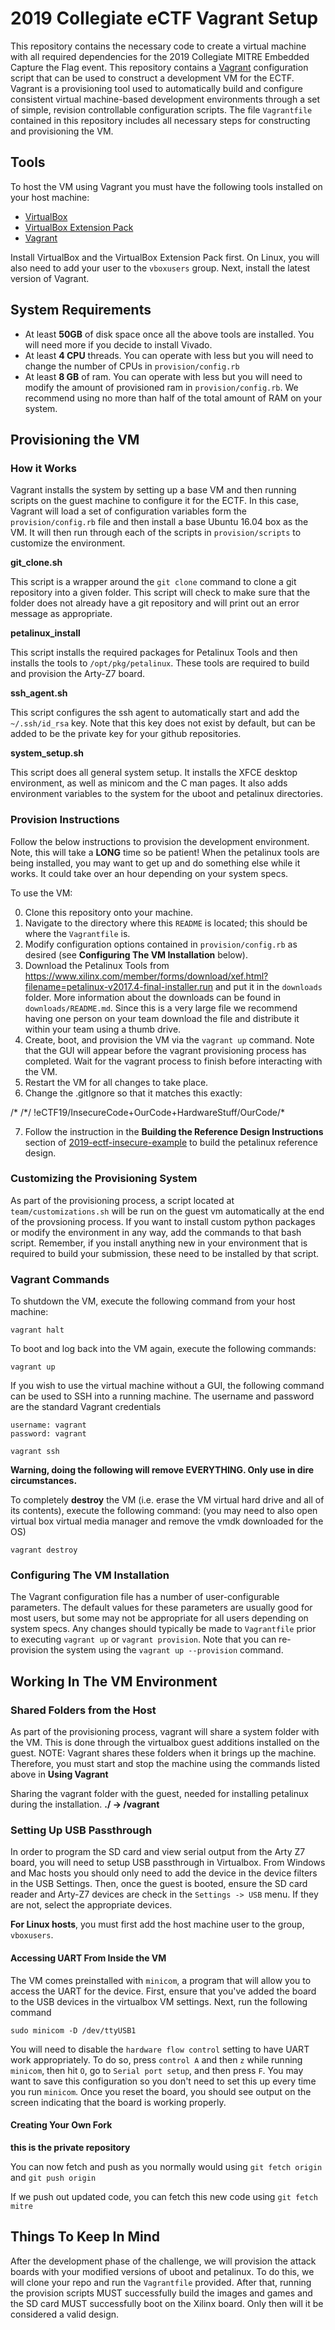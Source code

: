 # 2019 Collegiate eCTF Vagrant Setup

This repository contains the necessary code to create a virtual machine with all required dependencies for the 2019 Collegiate MITRE Embedded Capture the Flag event.
This repository contains a [Vagrant](https://www.vagrantup.com/) configuration script that can be used to construct a development VM for the ECTF.
Vagrant is a provisioning tool used to automatically build and configure consistent virtual machine-based development environments through a set of simple, revision controllable configuration scripts.
The file `Vagrantfile` contained in this repository includes all necessary steps for constructing and provisioning the VM.

## Tools

To host the VM using Vagrant you must have the following tools installed on your host machine:

- [VirtualBox](https://www.virtualbox.org/)
- [VirtualBox Extension Pack](https://www.virtualbox.org/wiki/Downloads)
- [Vagrant](https://www.vagrantup.com/)

Install VirtualBox and the VirtualBox Extension Pack first.
On Linux, you will also need to add your user to the `vboxusers` group.
Next, install the latest version of Vagrant.

## System Requirements

- At least **50GB** of disk space once all the above tools are installed. You will need more if you decide to install Vivado.
- At least **4 CPU** threads. You can operate with less but you will need to change the number of CPUs in `provision/config.rb`
- At least **8 GB** of ram. You can operate with less but you will need to modify the amount of provisioned ram in `provision/config.rb`. We recommend using no more than half of the total amount of RAM on your system.

## Provisioning the VM

### How it Works

Vagrant installs the system by setting up a base VM and then running scripts on the guest machine to configure it for the ECTF.
In this case, Vagrant will load a set of configuration variables form the `provision/config.rb` file and then install a base Ubuntu 16.04 box as the VM.
It will then run through each of the scripts in `provision/scripts` to customize the environment.

**git_clone.sh**

This script is a wrapper around the `git clone` command to clone a git repository into a given folder.
This script will check to make sure that the folder does not already have a git repository and will print out an error message as appropriate.

**petalinux_install**

This script installs the required packages for Petalinux Tools and then installs the tools to `/opt/pkg/petalinux`.
These tools are required to build and provision the Arty-Z7 board.

**ssh_agent.sh**

This script configures the ssh agent to automatically start and add the `~/.ssh/id_rsa` key.
Note that this key does not exist by default, but can be added to be the private key for your github repositories.

**system_setup.sh**

This script does all general system setup.
It installs the XFCE desktop environment, as well as minicom and the C man pages.
It also adds environment variables to the system for the uboot and petalinux directories.

### Provision Instructions

Follow the below instructions to provision the development environment.
Note, this will take a **LONG** time so be patient!
When the petalinux tools are being installed, you may want to get up and do something else while it works.
It could take over an hour depending on your system specs.

To use the VM:

0. Clone this repository onto your machine.
1. Navigate to the directory where this `README` is located; this should be where the `Vagrantfile` is.
2. Modify configuration options contained in `provision/config.rb` as desired (see **Configuring The VM Installation** below).
3. Download the Petalinux Tools from https://www.xilinx.com/member/forms/download/xef.html?filename=petalinux-v2017.4-final-installer.run and put it in the `downloads` folder.
More information about the downloads can be found in `downloads/README.md`.
Since this is a very large file we recommend having one person on your team download the file and distribute it within your team using a thumb drive.
4. Create, boot, and provision the VM via the `vagrant up` command.
Note that the GUI will appear before the vagrant provisioning process has completed.
Wait for the vagrant process to finish before interacting with the VM.
5. Restart the VM for all changes to take place.
6. Change the .gitIgnore so that it matches this exactly:

/\*
/\*/
!eCTF19/InsecureCode+OurCode+HardwareStuff/OurCode/*

7. Follow the instruction in the **Building the Reference Design Instructions** section of [2019-ectf-insecure-example](https://github.com/mitre-cyber-academy/2019-ectf-insecure-example) to build the petalinux reference design.


### Customizing the Provisioning System

As part of the provisioning process, a script located at `team/customizations.sh` will be run on the guest vm automatically at the end of the provsioning process.
If you want to install custom python packages or modify the environment in any way, add the commands to that bash script. Remember, if you install anything new in your environment that is required to build your submission, these need to be installed by that script.

### Vagrant Commands

To shutdown the VM, execute the following command from your host machine:

~~~
vagrant halt
~~~

To boot and log back into the VM again, execute the following commands:

~~~
vagrant up
~~~

If you wish to use the virtual machine without a GUI, the following command can be used to SSH into a running machine.
The username and password are the standard Vagrant credentials

```
username: vagrant
password: vagrant
```

~~~
vagrant ssh
~~~

**Warning, doing the following will remove EVERYTHING. Only use in dire circumstances.**

To completely **destroy** the VM (i.e. erase the VM virtual hard drive and all of
its contents), execute the following command: (you may need to also open virtual box
virtual media manager and remove the vmdk downloaded for the OS)

~~~
vagrant destroy
~~~

### Configuring The VM Installation

The Vagrant configuration file has a number of user-configurable parameters.
The default values for these parameters are usually good for most users, but some may not be appropriate for all users depending on system specs.
Any changes should typically be made to `Vagrantfile` prior to executing `vagrant up` or `vagrant provision`.
Note that you can re-provision the system using the `vagrant up --provision` command.

## Working In The VM Environment

### Shared Folders from the Host

As part of the provisioning process, vagrant will share a system folder with the VM.
This is done through the virtualbox guest additions installed on the guest.
NOTE: Vagrant shares these folders when it brings up the machine. Therefore, you must start and stop the machine using the commands listed above in **Using Vagrant**

Sharing the vagrant folder with the guest, needed for installing petalinux during the installation.
**./ -> /vagrant**

### Setting Up USB Passthrough

In order to program the SD card and view serial output from the Arty Z7 board, you will need to setup USB
passthrough in Virtualbox.
From Windows and Mac hosts you should only need to add the device in the device filters in the USB Settings. Then, 
once the guest is booted, ensure the SD card reader and Arty-Z7 devices are check in the `Settings -> USB` menu. If
they are not, select the appropriate devices.

**For Linux hosts**, you must first add the host machine user to the group, `vboxusers`.

#### Accessing UART From Inside the VM

The VM comes preinstalled with `minicom`, a program that will allow you to access the UART for the device.
First, ensure that you've added the board to the USB devices in the virtualbox VM settings.
Next, run the following command
```
sudo minicom -D /dev/ttyUSB1
```
You will need to disable the `hardware flow control` setting to have UART work appropriately.
To do so, press `control A` and then `z` while running `minicom`, then hit `O`, go to `Serial port setup`, and then press `F`.
You may want to save this configuration so you don't need to set this up every time you run `minicom`.
Once you reset the board, you should see output on the screen indicating that the board is working properly.

#### Creating Your Own Fork
**this is the private repository**

You can now fetch and push as you normally would using `git fetch origin` and `git push origin`

If we push out updated code, you can fetch this new code using `git fetch mitre`

## Things To Keep In Mind

After the development phase of the challenge, we will provision the attack boards with your modified versions of uboot and petalinux.
To do this, we will clone your repo and run the `Vagrantfile` provided.
After that, running the provision scripts MUST successfully build the images and games and the SD card MUST successfully boot on the Xilinx board.
Only then will it be considered a valid design.
